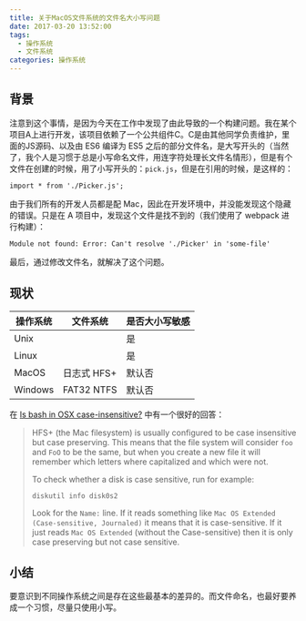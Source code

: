 ```yaml
---
title: 关于MacOS文件系统的文件名大小写问题
date: 2017-03-20 13:52:00
tags: 
  - 操作系统
  - 文件系统
categories: 操作系统
---
```


## 背景

注意到这个事情，是因为今天在工作中发现了由此导致的一个构建问题。我在某个项目A上进行开发，该项目依赖了一个公共组件C。C是由其他同学负责维护，里面的JS源码、以及由 ES6 编译为 ES5 之后的部分文件名，是大写开头的（当然了，我个人是习惯于总是小写命名文件，用连字符处理长文件名情形），但是有个文件在创建的时候，用了小写开头的：`pick.js`，但是在引用的时候，是这样的：

```
import * from './Picker.js';
```

由于我们所有的开发人员都是配 Mac，因此在开发环境中，并没能发现这个隐藏的错误。只是在 A 项目中，发现这个文件是找不到的（我们使用了 webpack 进行构建）：

```
Module not found: Error: Can't resolve './Picker' in 'some-file'
```

最后，通过修改文件名，就解决了这个问题。


## 现状

| 操作系统  | 文件系统     | 是否大小写敏感   |
|----------|-------------|----------------|
| Unix     |             | 是             |
| Linux    |             | 是             |
| MacOS    | 日志式 HFS+  | 默认否         |
| Windows  | FAT32 NTFS  | 默认否         |


在 [Is bash in OSX case-insensitive?](http://apple.stackexchange.com/questions/22297/is-bash-in-osx-case-insensitive) 中有一个很好的回答：

> HFS+ (the Mac filesystem) is usually configured to be case insensitive but case preserving. This means that the file system will consider `foo` and `FoO` to be the same, but when you create a new file it will remember which letters where capitalized and which were not.
> 
> To check whether a disk is case sensitive, run for example:
> 
> `diskutil info disk0s2`
> 
> Look for the `Name:` line. If it reads something like `Mac OS Extended (Case-sensitive, Journaled)` it means that it is case-sensitive. If it just reads `Mac OS Extended` (without the Case-sensitive) then it is only case preserving but not case sensitive.

## 小结

要意识到不同操作系统之间是存在这些最基本的差异的。而文件命名，也最好要养成一个习惯，尽量只使用小写。

